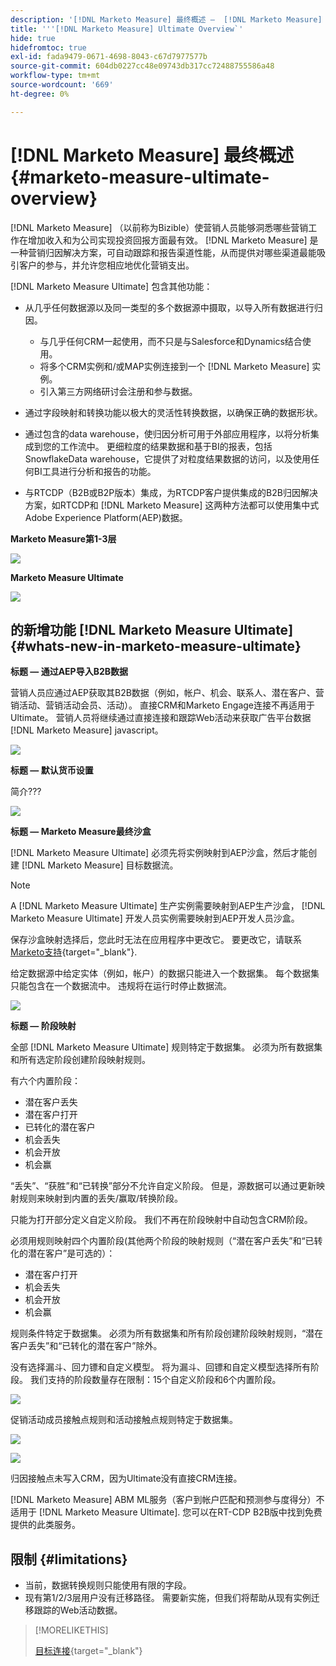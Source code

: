 ```yaml
---
description: '[!DNL Marketo Measure] 最终概述 —  [!DNL Marketo Measure]  — 产品文档'
title: '''[!DNL Marketo Measure] Ultimate Overview`'
hide: true
hidefromtoc: true
exl-id: fada9479-0671-4698-8043-c67d7977577b
source-git-commit: 604db0227cc48e09743db317cc72488755586a48
workflow-type: tm+mt
source-wordcount: '669'
ht-degree: 0%

---
```


# [!DNL Marketo Measure] 最终概述 {#marketo-measure-ultimate-overview}

[!DNL Marketo Measure] （以前称为Bizible）使营销人员能够洞悉哪些营销工作在增加收入和为公司实现投资回报方面最有效。 [!DNL Marketo Measure] 是一种营销归因解决方案，可自动跟踪和报告渠道性能，从而提供对哪些渠道最能吸引客户的参与，并允许您相应地优化营销支出。

[!DNL Marketo Measure Ultimate] 包含其他功能：

* 从几乎任何数据源以及同一类型的多个数据源中摄取，以导入所有数据进行归因。
   * 与几乎任何CRM一起使用，而不只是与Salesforce和Dynamics结合使用。
   * 将多个CRM实例和/或MAP实例连接到一个 [!DNL Marketo Measure] 实例。
   * 引入第三方网络研讨会注册和参与数据。

* 通过字段映射和转换功能以极大的灵活性转换数据，以确保正确的数据形状。

* 通过包含的data warehouse，使归因分析可用于外部应用程序，以将分析集成到您的工作流中。 更细粒度的结果数据和基于BI的报表，包括SnowflakeData warehouse，它提供了对粒度结果数据的访问，以及使用任何BI工具进行分析和报告的功能。

* 与RTCDP（B2B或B2P版本）集成，为RTCDP客户提供集成的B2B归因解决方案，如RTCDP和 [!DNL Marketo Measure] 这两种方法都可以使用集中式Adobe Experience Platform(AEP)数据。

**Marketo Measure第1-3层**

![](assets/marketo-measure-ultimate-overview-1.png)

**Marketo Measure Ultimate**

![](assets/marketo-measure-ultimate-overview-2.png)

## 的新增功能 [!DNL Marketo Measure Ultimate] {#whats-new-in-marketo-measure-ultimate}

**标题 — 通过AEP导入B2B数据**

营销人员应通过AEP获取其B2B数据（例如，帐户、机会、联系人、潜在客户、营销活动、营销活动会员、活动）。 直接CRM和Marketo Engage连接不再适用于Ultimate。 营销人员将继续通过直接连接和跟踪Web活动来获取广告平台数据 [!DNL Marketo Measure] javascript。

![](assets/marketo-measure-ultimate-overview-3.png)

**标题 — 默认货币设置**

简介???

![](assets/marketo-measure-ultimate-overview-4.png)

**标题 — Marketo Measure最终沙盒**

[!DNL Marketo Measure Ultimate] 必须先将实例映射到AEP沙盒，然后才能创建 [!DNL Marketo Measure] 目标数据流。

>[!NOTE]
>
>A [!DNL Marketo Measure Ultimate] 生产实例需要映射到AEP生产沙盒， [!DNL Marketo Measure Ultimate] 开发人员实例需要映射到AEP开发人员沙盒。

保存沙盒映射选择后，您此时无法在应用程序中更改它。 要更改它，请联系 [Marketo支持](https://nation.marketo.com/t5/support/ct-p/Support){target="_blank"}.

给定数据源中给定实体（例如，帐户）的数据只能进入一个数据集。 每个数据集只能包含在一个数据流中。 违规将在运行时停止数据流。

![](assets/marketo-measure-ultimate-overview-5.png)

**标题 — 阶段映射**

全部 [!DNL Marketo Measure Ultimate] 规则特定于数据集。 必须为所有数据集和所有选定阶段创建阶段映射规则。

有六个内置阶段：

* 潜在客户丢失
* 潜在客户打开
* 已转化的潜在客户
* 机会丢失
* 机会开放
* 机会赢

“丢失”、“获胜”和“已转换”部分不允许自定义阶段。 但是，源数据可以通过更新映射规则来映射到内置的丢失/赢取/转换阶段。

只能为打开部分定义自定义阶段。
我们不再在阶段映射中自动包含CRM阶段。

必须用规则映射四个内置阶段(其他两个阶段的映射规则（“潜在客户丢失”和“已转化的潜在客户”是可选的）：

* 潜在客户打开
* 机会丢失
* 机会开放
* 机会赢

规则条件特定于数据集。 必须为所有数据集和所有阶段创建阶段映射规则，“潜在客户丢失”和“已转化的潜在客户”除外。

没有选择漏斗、回力镖和自定义模型。 将为漏斗、回镖和自定义模型选择所有阶段。 我们支持的阶段数量存在限制：15个自定义阶段和6个内置阶段。

![](assets/marketo-measure-ultimate-overview-6.png)

促销活动成员接触点规则和活动接触点规则特定于数据集。

![](assets/marketo-measure-ultimate-overview-7.png)

![](assets/marketo-measure-ultimate-overview-8.png)

归因接触点未写入CRM，因为Ultimate没有直接CRM连接。

[!DNL Marketo Measure] ABM ML服务（客户到帐户匹配和预测参与度得分）不适用于 [!DNL Marketo Measure Ultimate]. 您可以在RT-CDP B2B版中找到免费提供的此类服务。

## 限制 {#limitations}

* 当前，数据转换规则只能使用有限的字段。
* 现有第1/2/3层用户没有迁移路径。 需要新实施，但我们将帮助从现有实例迁移跟踪的Web活动数据。

>[!MORELIKETHIS]
>
>[目标连接](/help/marketo-measure-and-marketo/marketo-measure-integrations-with-marketo/set-up-marketo-connection.md){target="_blank"}

